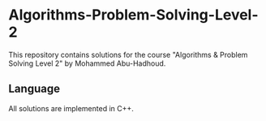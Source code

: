 # Algorithms-Problem-Solving-Level-2

This repository contains solutions for the course "Algorithms & Problem Solving Level 2" by Mohammed Abu-Hadhoud.

## Language
All solutions are implemented in C++.
